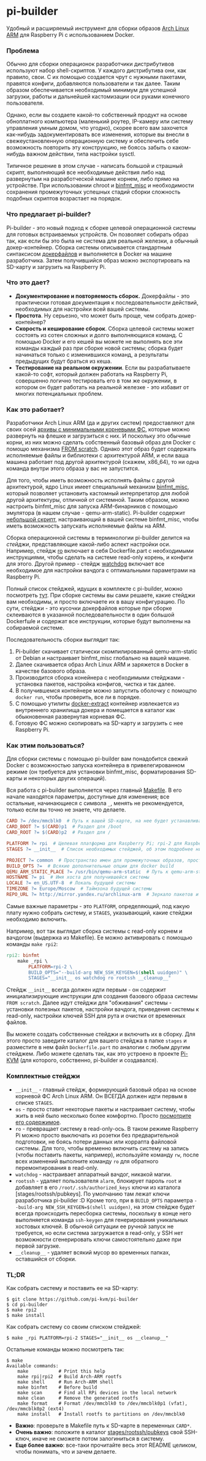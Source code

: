 # pi-builder
Удобный и расширяемый инструмент для сборки образов [Arch Linux ARM](https://archlinuxarm.org) для Raspberry Pi с использованием Docker.

### Проблема

Обычно для сборки операционок разработчики дистрибутивов используют набор shell-скриптов. У каждого дистрибутива они, как правило, свои. С их помощью создается чрут с нужными пакетами, правятся конфиги, добавляются пользователи и так далее. Таким образом обеспечивается необходимый минимум для успешной загрузки, работы и дальнейшей кастомизации оси руками конечного пользователя.

Однако, если вы создаете какой-то собственный продукт на основе обноплатного компьютера (маленький роутер, IP-камеру или систему управления умным домом, что угодно), скорее всего вам захочется как-нибудь задокументировать все изменения, которые вы внесли в свежеустановленную операционную систему и обеспечить себе возможность повторить эту конструкцию, не бояссь забыть о каком-нибудь важном действии, типа настройки sysctl.

Типичное решение в этом случае - написать большой и страшный скрипт, выполняющий все необходимые действия либо над развернутым на разработческой машине корнем, либо прямо на устройстве. При использовании chroot и [binfmt_misc](https://en.wikipedia.org/wiki/Binfmt_misc) и необходимости сохранения промежуточных успешных стадий сборки сложность подобных скриптов возрастает на порядок.

### Что предлагает pi-builder?
Pi-builder - это новый подход к сборке целевой операционной системы для готовых встраиваемых устройств. Он позволяет собирать образ так, как если бы это была не система для реальной железки, а обычный докер-контейнер. Сборка системы описывается стандартным синтаксисом [докерфайлов](https://docs.docker.com/engine/reference/builder) и выполняется в Docker на машине разработчика. Затем получившийся образ можно экспортировать на SD-карту и загрузить на Raspberry Pi.

### Что это дает?
* **Документирование и повторяемость сборок.** Докерфайлы - это практически готовая документация к последовательности действий, необходимых для настройки всей вашей системы.
* **Простота**. Ну серьезно, что может быть проще, чем собрать докер-контейнер?
* **Скорость и кеширование сборок**. Сборка целевой системы может состоять из сотен сложных и долго выполняющихся команд. С помощью Docker и его кешей вы можете не выполнять все эти команды каждый раз при сборке новой системы; сборка будет начинаться только с изменившихся команд, а результаты предыдущих будут браться из кеша.
* **Тестирование на реальном окружении**. Если вы разрабатываете какой-то софт, который должен работать на Raspberry Pi, совершенно логично тестировать его в том же окружении, в котором он будет работать на реальной железке - это избавит от многих потенциальных проблем.

### Как это работает?
Разработчики Arch Linux ARM (да и других систем) предоставляют для своих осей [архивы с минимальными корневыми ФС](https://mirror.yandex.ru/archlinux-arm/os/), которые можно развернуть на флешке и загрузиться с них. И поскольку это обычные корни, из них можно сделать собственный базовый образ для Docker с помощю механизма [FROM scratch](https://docs.docker.com/develop/develop-images/baseimages). Однако этот образ будет содержать исполняемые файлы и библиотеки с архитектурой ARM, и если ваша машина работает под другой архитектурой (скажем, x86_64), то ни одна команда внутри этого образа у вас не запустится.

Для того, чтобы иметь возможность исполнять файлы с другой архитектурой, ядро Linux имеет специальный механизм [binfmt_misc](https://en.wikipedia.org/wiki/Binfmt_misc), который позволяет установить кастомный интерпретатор для любой другой архитектуры, отличной от системной. Таким образом, можно настроить binfmt_misc для запуска ARM-бинарников с помощью эмулятора (в нашем случае - qemu-arm-static). Pi-builder содержит [небольшой скрипт](https://github.com/pi-kvm/pi-builder/blob/master/tools/install-binfmt), настраивающий в вашей системе binfmt_misc, чтобы иметь возможность запускать исполняемые файлы на ARM.

Сборка операционной системы в терминологии pi-builder делится на _стейджи_, представляющие какой-либо аспект настройки оси. Например, стейдж [ro](https://github.com/pi-kvm/pi-builder/tree/master/stages/ro) включает в себя Dockerfile.part с необходимыми инструкциями, чтобы сделать на системе read-only корень, и конфиги для этого. Другой пример - стейдж [watchdog](https://github.com/pi-kvm/pi-builder/tree/master/stages/watchdog) включает все необходимое для настройки вачдога с оптимальными параметрами на Raspberry Pi.

Полный список стейджей, идущих в комплекте с pi-builder, можно посмотреть [тут](https://github.com/pi-kvm/pi-builder/tree/master/stages). При сборке системы вы сами решаете, какие стейджи вам необходимы, и просто включаете их в вашу конфигурацию. По сути, стейджи - это кусочки докерфайлов которые при сборке склеиваются в указанной последовательности в один большой Dockerfшle и содержат все инструкции, которые будут выполнены на собираемой системе.

Последовательность сборки выглядит так:
1. Pi-builder скачивает статически скомпилированный qemu-arm-static от Debian и настраивает binfmt_misc глобально на вашей машине.
2. Далее скачивается образ Arch Linux ARM и заряжется в Docker в качестве базового образа.
3. Производится сборка конейнера с необходимыми стейджами - установка пакетов, настройка конфигов, чистка и так далее.
4. В получившемся контейнере можно запустить оболочку с помощтю `docker run`, чтобы проверить, все ли в порядке.
5. С помощью утилиты [docker-extract](https://github.com/pi-kvm/pi-builder/blob/master/tools/docker-extract) контейнер извлекается из внутреннего хранилища докера и помещается в каталог как обыкновенная развернутая корневая ФС.
6. Готовую ФС можно скопировать на SD-карту и загрузить с нее Raspberry Pi.

### Как этим пользоваться?

Для сборки системы с помощью pi-builder вам понадобится свежий Docker с возможностью запуска контейнера в привелегированном режиме (он требуется для установки binfmt_misc, форматирования SD-карты и некоторых других операций).

Вся работа с pi-builder выполняется через главный [Makefile](https://github.com/pi-kvm/pi-builder/blob/master/Makefile). В его начале  находятся параметры, доступные для изменения; все остальные, начинающиеся с символа `_`, менять не рекомендуется, только если вы точно не знаете, что делаете.

```Makefile
CARD ?= /dev/mmcblk0  # Путь к вашей SD-карте, на нее будет устанавливаться собранная система командой make install
CARD_BOOT ?= $(CARD)p1  # Раздел для /boot
CARD_ROOT ?= $(CARD)p2  # Раздел для /

PLATFORM ?= rpi  # Целевая платформа для Raspberry Pi; rpi-2 для Raspberry Pi 2
STAGES ?= __init__  # Список необходимых стейджей, об этом подробнее ниже

PROJECT ?= common  # Пространство имен для промежуточных образов, просто назовите как нравится
BUILD_OPTS ?=  # Всякие дополнительные опции для docker build
QEMU_ARM_STATIC_PLACE ?= /usr/bin/qemu-arm-static  # Путь к qemu-arm-static ВНУТРИ КОНТЕЙНЕРА
HOSTNAME ?= pi  # Имя хоста для получившейся системы
LOCALE ?= en_US.UTF-8  # Локаль будущей системы
TIMEZONE ?= Europe/Moscow  # Таймзона будущей системы
REPO_URL ?= http://mirror.yandex.ru/archlinux-arm  # Зеркало пакетов и всего загружаемого контента
```

Самые важные параметры - это `PLATFORM`, определяющий, под какую плату нужно собрать систему, и `STAGES`, указывающий, какие стейджи необходимо включить.

Например, вот так выглядит сборка системы с read-only корнем и вачдогом (выдержка из Makefile). Ее можно активировать с помощью команды `make rpi2`:
```Makefile
rpi2: binfmt
	make _rpi \
		PLATFORM=rpi-2 \
		BUILD_OPTS="--build-arg NEW_SSH_KEYGEN=$(shell uuidgen)" \
		STAGES="__init__ os watchdog ro rootssh __cleanup__"
```

Стейдж `__init__` всегда должен идти первым - он содержит инициализирующие инструкции для создания базового образа системы `FROM scratch`. Далее идут стейджи для "обживания" системы - установки полезных пакетов, настройки вачдога, приведения системы к read-only, настройки ключей SSH для рута и очистки от временных файлов.

Вы можете создать собственные стейджи и включить их в сборку. Для этого просто заведите каталог для вашего стейджа в папке `stages` и разместите в нем файл `Dockerfile.part` по аналогии с любым другим стейджем. Либо можете сделать так, как это устроено в проекте [Pi-KVM](https://github.com/pi-kvm/pi-kvm/tree/master/os) (для которого, собственно, pi-builder и создавался).

### Комплектные стейджи
* `__init__` - главный стейдж, формирующий базовый образ на основе корневой ФС Arch Linux ARM. Он ВСЕГДА должен идти первым в списке `STAGES`. 
* `os` - просто ставит некоторые пакеты и настраивает систему, чтобы жить в ней было несколько более комфортно. Просто [посмотрите его содержимое](https://github.com/pi-kvm/pi-builder/tree/master/stages/os).
* `ro` - превращает систему в read-only-ось. В таком режиме Raspberry Pi можно просто выключать из розетки без предварительной подготовки, не боясь потери данных или коррапта файловой системы. Для того, чтобы временно включить систему на запись (чтобы поставить пакеты, например), используйте команду `rw`, после всех изменений выполните команду `ro` для обратного перемонтирования в read-only.
* `watchdog` - настраивает аппаратный вачдог, никакой магии.
* `rootssh` - удаляет пользователя `alarm`, блокирует пароль `root` и добавляет в его `/root/.ssh/authorized_keys` ключи из каталога [stages/rootssh/pubkeys]. По умолчанию там лежат ключи разработчика pi-builder :D Кроме того, при в `BUILD_OPTS` параметра `--build-arg NEW_SSH_KEYGEN=$(shell uuidgen)`, на этом стейдже будет всегда происходить пересборка системы, поскольку в конце него выполняется команда `ssh-keygen` для генерирования уникальных хостовых ключей. В обычной ситуации ее ручной запуск не требуется, но если система загружается в read-only, у SSH нет возможности сгенерировать ключи самостоятельно даже при первой загрузке.
* `__cleanup__` - удаляет всякий мусор во временных папках, оставшийся от сборки.

### TL;DR
Как собрать систему и поставить ее на SD-карту:
```shell
$ git clone https://github.com/pi-kvm/pi-builder
$ cd pi-builder
$ make rpi2
$ make install
```

Как собрать систему со своим списком стейджей:
```shell
$ make _rpi PLATFORM=rpi-2 STAGES="__init__ os __cleanup__"
```

Остальные команды можно посмотреть так:
```shell
$ make
Available commands:
    make           # Print this help
    make rpi|rpi2  # Build Arch-ARM rootfs
    make shell     # Run Arch-ARM shell
    make binfmt    # Before build
    make scan      # Find all RPi devices in the local network
    make clean     # Remove the generated rootfs
    make format    # Format /dev/mmcblk0 to /dev/mmcblk0p1 (vfat), /dev/mmcblk0p2 (ext4)
    make install   # Install rootfs to partitions on /dev/mmcblk0
```

* **Важно**: проверьте в Makefile путь к SD-карте в переменных `CARD*`.
* **Очень важно**: положите в каталог [stages/rootssh/pubkeys](https://github.com/pi-kvm/pi-builder/tree/master/stages/rootssh/pubkeys) свой SSH-ключ, иначе не сможете потом залогиниться в систему.
* **Еще более важно**: все-таки прочитайте весь этот README целиком, чтобы понимать, что и зачем делаете.
